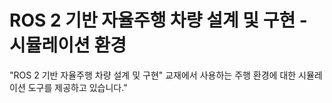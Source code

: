 # ROS 2 기반 자율주행 차량 설계 및 구현 - 시뮬레이션 환경
"ROS 2 기반 자율주행 차량 설계 및 구현" 교재에서 사용하는 주행 환경에 대한 시뮬레이션 도구를 제공하고 있습니다."

